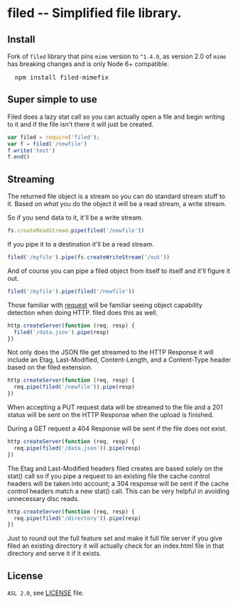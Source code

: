 # filed -- Simplified file library.

## Install

Fork of `filed` library that pins `mime` version to `^1.4.0`, as version 2.0 of `mime` has breaking changes and is only Node 6+ compatible.

<pre>
  npm install filed-mimefix
</pre>

## Super simple to use

Filed does a lazy stat call so you can actually open a file and begin writing to it and if the file isn't there it will just be created.

```javascript
var filed = require('filed');
var f = filed('/newfile')
f.write('test')
f.end()
```

## Streaming

The returned file object is a stream so you can do standard stream stuff to it. Based on *what* you do the object it will be a read stream, a write stream.

So if you send data to it, it'll be a write stream.

```javascript
fs.createReadStream.pipe(filed('/newfile'))
```

If you pipe it to a destination it'll be a read stream.

```javascript
filed('/myfile').pipe(fs.createWriteStream('/out'))
```

And of course you can pipe a filed object from itself to itself and it'll figure it out.

```javascript
filed('/myfile').pipe(filed('/newfile'))
```

Those familiar with [request](http://github.com/mikeal/request) will be familiar seeing object capability detection when doing HTTP. filed does this as well.

```javascript
http.createServer(function (req, resp) {
  filed('/data.json').pipe(resp)
})
```

Not only does the JSON file get streamed to the HTTP Response it will include an Etag, Last-Modified, Content-Length, and a Content-Type header based on the filed extension.

```javascript
http.createServer(function (req, resp) {
  req.pipe(filed('/newfile')).pipe(resp)
})
```

When accepting a PUT request data will be streamed to the file and a 201 status will be sent on the HTTP Response when the upload is finished.

During a GET request a 404 Response will be sent if the file does not exist.

```javascript
http.createServer(function (req, resp) {
  req.pipe(filed('/data.json')).pipe(resp)
})
```

The Etag and Last-Modified headers filed creates are based solely on the stat() call so if you pipe a request to an existing file the cache control headers will be taken into account; a 304 response will be sent if the cache control headers match a new stat() call. This can be very helpful in avoiding unnecessary disc reads.

```javascript
http.createServer(function (req, resp) {
  req.pipe(filed('/directory')).pipe(resp)
})
```

Just to round out the full feature set and make it full file server if you give filed an existing directory it will actually check for an index.html file in that directory and serve it if it exists.

## License
`ASL 2.0`, see [LICENSE](LICENSE) file.
